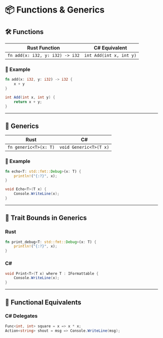 # 📦 Functions & Generics

## 🛠 Functions

| Rust Function                      | C# Equivalent                |
|------------------------------------|------------------------------|
| `fn add(x: i32, y: i32) -> i32`    | `int Add(int x, int y)`     |

### 🧪 Example

```rust
fn add(x: i32, y: i32) -> i32 {
    x + y
}
```

```csharp
int Add(int x, int y) {
    return x + y;
}
```

---

## 🔣 Generics

| Rust                          | C#                          |
|-------------------------------|-----------------------------|
| `fn generic<T>(x: T)`         | `void Generic<T>(T x)`      |

### 🧪 Example

```rust
fn echo<T: std::fmt::Debug>(x: T) {
    println!("{:?}", x);
}
```

```csharp
void Echo<T>(T x) {
    Console.WriteLine(x);
}
```

---

## 📏 Trait Bounds in Generics

### Rust

```rust
fn print_debug<T: std::fmt::Debug>(x: T) {
    println!("{:?}", x);
}
```

### C#

```csharp
void Print<T>(T x) where T : IFormattable {
    Console.WriteLine(x);
}
```

---

## 🔁 Functional Equivalents

### C# Delegates

```csharp
Func<int, int> square = x => x * x;
Action<string> shout = msg => Console.WriteLine(msg);
```